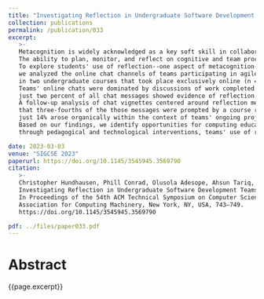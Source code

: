 ```yaml
---
title: "Investigating Reflection in Undergraduate Software Development Teams: An Analysis of Online Chat Transcripts"
collection: publications
permalink: /publication/033
excerpt:
   >-
   Metacognition is widely acknowledged as a key soft skill in collaborative software development.
   The ability to plan, monitor, and reflect on cognitive and team processes is crucial to the efficient and effective functioning of a software team.
   To explore students' use of reflection--one aspect of metacognition--in undergraduate team software projects,
   we analyzed the online chat channels of teams participating in agile software development projects
   in two undergraduate courses that took place exclusively online (n = 23 teams, 117 students, and 4,915 chat messages).
   Teams' online chats were dominated by discussions of work completed and to be done;
   just two percent of all chat messages showed evidence of reflection.
   A follow-up analysis of chat vignettes centered around reflection messages (n = 63) indicates
   that three-fourths of the those messages were prompted by a course requirement;
   just 14% arose organically within the context of teams' ongoing project work.
   Based on our findings, we identify opportunities for computing educators to increase,
   through pedagogical and technological interventions, teams' use of reflection in team software projects.

date: 2023-03-03 
venue: "SIGCSE 2023"
paperurl: https://doi.org/10.1145/3545945.3569790
citation:
   >-
   Christopher Hundhausen, Phill Conrad, Olusola Adesope, Ahsun Tariq, Samir Sbai, and Andrew Lu. 2023.
   Investigating Reflection in Undergraduate Software Development Teams: An Analysis of Online Chat Transcripts.
   In Proceedings of the 54th ACM Technical Symposium on Computer Science Education V. 1 (SIGCSE 2023).
   Association for Computing Machinery, New York, NY, USA, 743–749.
   https://doi.org/10.1145/3545945.3569790

pdf: ../files/paper033.pdf
---
```


# Abstract

{{page.excerpt}}
